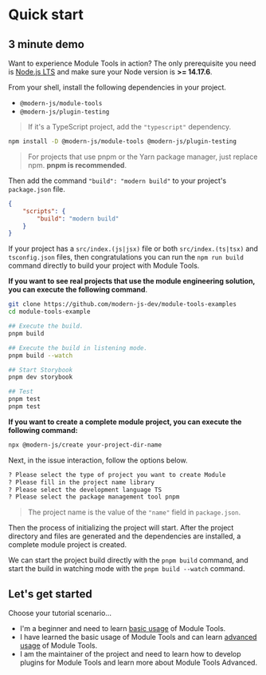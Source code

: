 # Quick start

## 3 minute demo

Want to experience Module Tools in action? The only prerequisite you need is [Node.js LTS](https://github.com/nodejs/Release) and make sure your Node version is **>= 14.17.6**.

From your shell, install the following dependencies in your project.

- `@modern-js/module-tools`
- `@modern-js/plugin-testing`

> If it's a TypeScript project, add the `"typescript"` dependency.

```bash
npm install -D @modern-js/module-tools @modern-js/plugin-testing
```

> For projects that use pnpm or the Yarn package manager, just replace npm. **pnpm is recommended**.

Then add the command `"build": "modern build"` to your project's `package.json` file.

```json
{
    "scripts": {
        "build": "modern build"
    }
}
```

If your project has a `src/index.(js|jsx)` file or both `src/index.(ts|tsx)` and `tsconfig.json` files, then congratulations you can run the `npm run build` command directly to build your project with Module Tools.

**If you want to see real projects that use the module engineering solution, you can execute the following command**.
```bash
git clone https://github.com/modern-js-dev/module-tools-examples
cd module-tools-example

## Execute the build.
pnpm build

## Execute the build in listening mode.
pnpm build --watch

## Start Storybook
pnpm dev storybook

## Test
pnpm test
pnpm test
```

**If you want to create a complete module project, you can execute the following command:**

```bash
npx @modern-js/create your-project-dir-name
```

Next, in the issue interaction, follow the options below.

```bash
? Please select the type of project you want to create Module
? Please fill in the project name library
? Please select the development language TS
? Please select the package management tool pnpm
```
> The project name is the value of the `"name"` field in `package.json`.

Then the process of initializing the project will start. After the project directory and files are generated and the dependencies are installed, a complete module project is created.

We can start the project build directly with the `pnpm build` command, and start the build in watching mode with the `pnpm build --watch` command.

## Let's get started

Choose your tutorial scenario...

- I'm a beginner and need to learn [basic usage](/en/guide/before-getting-started) of Module Tools.
- I have learned the basic usage of Module Tools and can learn [advanced usage](/en/guide/before-getting-started) of Module Tools.
- I am the maintainer of the project and need to learn how to develop plugins for Module Tools and learn more about Module Tools Advanced.

